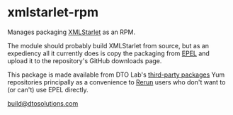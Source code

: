 xmlstarlet-rpm
==============

Manages packaging [XMLStarlet](http://xmlstar.sourceforge.net) as an RPM.

The module should probably build XMLStarlet from source, but as an expediency all it currently does is copy the packaging from [EPEL](http://fedoraproject.org/wiki/EPEL) and upload it to the repository's GitHub downloads page.

This package is made available from DTO Lab's [third-party packages](http://dtolabs.github.com/third-party-packages) Yum repositories principally as a convenience to [Rerun](http://rerun.github.com/rerun) users who don't want to (or can't) use EPEL directly.

build@dtosolutions.com
